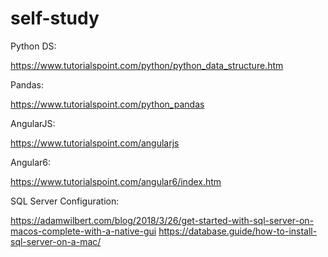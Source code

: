 # self-study
Python DS:

https://www.tutorialspoint.com/python/python_data_structure.htm

Pandas:

https://www.tutorialspoint.com/python_pandas

AngularJS:

https://www.tutorialspoint.com/angularjs

Angular6:

https://www.tutorialspoint.com/angular6/index.htm

SQL Server Configuration:

https://adamwilbert.com/blog/2018/3/26/get-started-with-sql-server-on-macos-complete-with-a-native-gui
https://database.guide/how-to-install-sql-server-on-a-mac/
